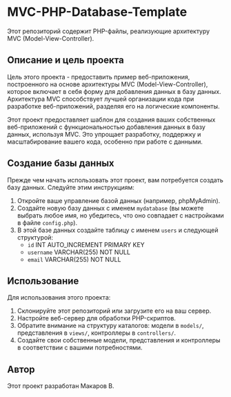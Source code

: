 # MVC-PHP-Database-Template

Этот репозиторий содержит PHP-файлы, реализующие архитектуру MVC (Model-View-Controller).

## Описание и цель проекта

Цель этого проекта - предоставить пример веб-приложения, построенного на основе архитектуры MVC (Model-View-Controller), которое включает в себя форму для добавления данных в базу данных. Архитектура MVC способствует лучшей организации кода при разработке веб-приложений, разделяя его на логические компоненты.

Этот проект предоставляет шаблон для создания ваших собственных веб-приложений с функциональностью добавления данных в базу данных, используя MVC. Это упрощает разработку, поддержку и масштабирование вашего кода, особенно при работе с данными.

## Создание базы данных

Прежде чем начать использовать этот проект, вам потребуется создать базу данных. Следуйте этим инструкциям:

1. Откройте ваше управление базой данных (например, phpMyAdmin).
2. Создайте новую базу данных с именем `mydatabase` (вы можете выбрать любое имя, но убедитесь, что оно совпадает с настройками в файле `config.php`).
3. В этой базе данных создайте таблицу с именем `users` и следующей структурой:
   - `id` INT AUTO_INCREMENT PRIMARY KEY
   - `username` VARCHAR(255) NOT NULL
   - `email` VARCHAR(255) NOT NULL

## Использование

Для использования этого проекта:

1. Склонируйте этот репозиторий или загрузите его на ваш сервер.
2. Настройте веб-сервер для обработки PHP-скриптов.
3. Обратите внимание на структуру каталогов: модели в `models/`, представления в `views/`, контроллеры в `controllers/`.
4. Создайте свои собственные модели, представления и контроллеры в соответствии с вашими потребностями.

## Автор

Этот проект разработан Макаров В.


